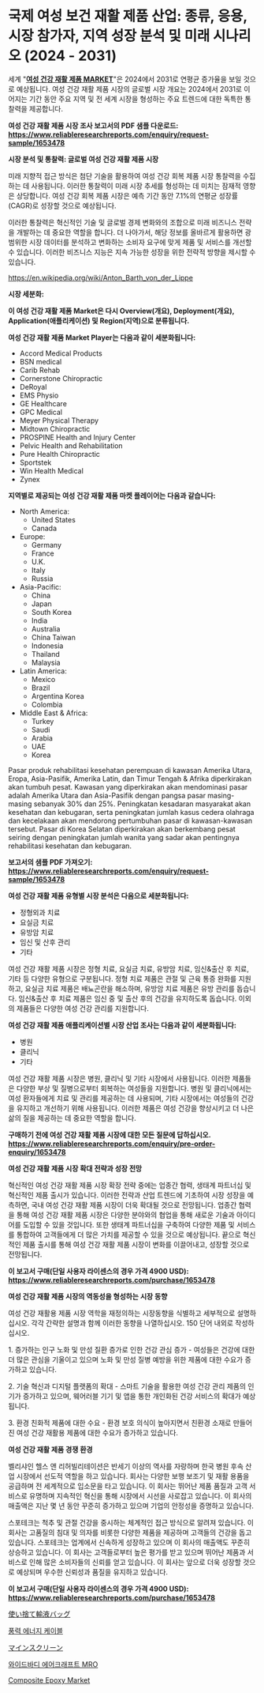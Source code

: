 <p><h1>국제 여성 보건 재활 제품 산업: 종류, 응용, 시장 참가자, 지역 성장 분석 및 미래 시나리오 (2024 - 2031)</h1></p><p>세계 "<strong><a href="https://www.reliableresearchreports.com/women-health-rehabilitation-products-r1653478">여성 건강 재활 제품 MARKET</a></strong>"은 2024에서 2031로 연평균 증가율을 보일 것으로 예상됩니다. 여성 건강 재활 제품 시장의 글로벌 시장 개요는 2024에서 2031로 이어지는 기간 동안 주요 지역 및 전 세계 시장을 형성하는 주요 트렌드에 대한 독특한 통찰력을 제공합니다.</p>
<p><strong>여성 건강 재활 제품 시장 조사 보고서의 PDF 샘플 다운로드: <a href="https://www.reliableresearchreports.com/enquiry/request-sample/1653478">https://www.reliableresearchreports.com/enquiry/request-sample/1653478</a></strong></p>
<p><strong>시장 분석 및 통찰력: 글로벌 여성 건강 재활 제품 시장</strong></p>
<p><p>미래 지향적 접근 방식은 첨단 기술을 활용하여 여성 건강 회복 제품 시장 통찰력을 수집하는 데 사용됩니다. 이러한 통찰력이 미래 시장 추세를 형성하는 데 미치는 잠재적 영향은 상당합니다. 여성 건강 회복 제품 시장은 예측 기간 동안 7.1%의 연평균 성장률(CAGR)로 성장할 것으로 예상됩니다. </p><p>이러한 통찰력은 혁신적인 기술 및 글로벌 경제 변화와의 조합으로 미래 비즈니스 전략을 개발하는 데 중요한 역할을 합니다. 더 나아가서, 해당 정보를 올바르게 활용하면 광범위한 시장 데이터를 분석하고 변화하는 소비자 요구에 맞게 제품 및 서비스를 개선할 수 있습니다. 이러한 비즈니스 지능은 지속 가능한 성장을 위한 전략적 방향을 제시할 수 있습니다.</p></p>
<p><a href="%7CAUTHORITHY_DOMAIN_URL%7C">https://en.wikipedia.org/wiki/Anton_Barth_von_der_Lippe</a></p>
<p><strong>시장 세분화:</strong></p>
<p><strong>이 여성 건강 재활 제품 Market은 다시 Overview(개요), Deployment(개요), Application(애플리케이션) 및 Region(지역)으로 분류됩니다.</strong></p>
<p><strong>여성 건강 재활 제품 Market Player는 다음과 같이 세분화됩니다:</strong></p>
<p><ul><li>Accord Medical Products</li><li>BSN medical</li><li>Carib Rehab</li><li>Cornerstone Chiropractic</li><li>DeRoyal</li><li>EMS Physio</li><li>GE Healthcare</li><li>GPC Medical</li><li>Meyer Physical Therapy</li><li>Midtown Chiropractic</li><li>PROSPINE Health and Injury Center</li><li>Pelvic Health and Rehabilitation</li><li>Pure Health Chiropractic</li><li>Sportstek</li><li>Win Health Medical</li><li>Zynex</li></ul></p>
<p><strong>지역별로 제공되는 여성 건강 재활 제품 마켓 플레이어는 다음과 같습니다:</strong></p>
<p><ul>
    <li>
        North America:
        <ul>
            <li>United States</li>
            <li>Canada</li>
        </ul>
    </li>
    <li>
        Europe:
        <ul>
            <li>Germany</li>
            <li>France</li>
            <li>U.K.</li>
            <li>Italy</li>
            <li>Russia</li>
        </ul>
    </li>
    <li>
        Asia-Pacific:
        <ul>
            <li>China</li>
            <li>Japan</li>
            <li>South Korea</li>
            <li>India</li>
            <li>Australia</li>
            <li>China Taiwan</li>
            <li>Indonesia</li>
            <li>Thailand</li>
            <li>Malaysia</li>
        </ul>
    </li>
    <li>
        Latin America:
        <ul>
            <li>Mexico</li>
            <li>Brazil</li>
            <li>Argentina Korea</li>
            <li>Colombia</li>
        </ul>
    </li>
    <li>
        Middle East & Africa:
        <ul>
            <li>Turkey</li>
            <li>Saudi</li>
            <li>Arabia</li>
            <li>UAE</li>
            <li>Korea</li>
        </ul>
    </li>
    </ul></p>
<p><p>Pasar produk rehabilitasi kesehatan perempuan di kawasan Amerika Utara, Eropa, Asia-Pasifik, Amerika Latin, dan Timur Tengah & Afrika diperkirakan akan tumbuh pesat. Kawasan yang diperkirakan akan mendominasi pasar adalah Amerika Utara dan Asia-Pasifik dengan pangsa pasar masing-masing sebanyak 30% dan 25%. Peningkatan kesadaran masyarakat akan kesehatan dan kebugaran, serta peningkatan jumlah kasus cedera olahraga dan kecelakaan akan mendorong pertumbuhan pasar di kawasan-kawasan tersebut. Pasar di Korea Selatan diperkirakan akan berkembang pesat seiring dengan peningkatan jumlah wanita yang sadar akan pentingnya rehabilitasi kesehatan dan kebugaran.</p></p>
<p><strong>보고서의 샘플 PDF 가져오기: <a href="https://www.reliableresearchreports.com/enquiry/request-sample/1653478">https://www.reliableresearchreports.com/enquiry/request-sample/1653478</a></strong></p>
<p><strong>여성 건강 재활 제품 유형별 시장 분석은 다음으로 세분화됩니다:</strong></p>
<p><ul><li>정형외과 치료</li><li>요실금 치료</li><li>유방암 치료</li><li>임신 및 산후 관리</li><li>기타</li></ul></p>
<p><p>여성 건강 재활 제품 시장은 정형 치료, 요실금 치료, 유방암 치료, 임신&출산 후 치료, 기타 등 다양한 유형으로 구분됩니다. 정형 치료 제품은 관절 및 근육 통증 완화를 지원하고, 요실금 치료 제품은 배뇨곤란을 해소하며, 유방암 치료 제품은 유방 관리를 돕습니다. 임신&출산 후 치료 제품은 임신 중 및 출산 후의 건강을 유지하도록 돕습니다. 이외의 제품들은 다양한 여성 건강 관리를 지원합니다.</p></p>
<p><strong>여성 건강 재활 제품 애플리케이션별 시장 산업 조사는 다음과 같이 세분화됩니다:</strong></p>
<p><ul><li>병원</li><li>클리닉</li><li>기타</li></ul></p>
<p><p>여성 건강 재활 제품 시장은 병원, 클리닉 및 기타 시장에서 사용됩니다. 이러한 제품들은 다양한 부상 및 질병으로부터 회복하는 여성들을 지원합니다. 병원 및 클리닉에서는 여성 환자들에게 치료 및 관리를 제공하는 데 사용되며, 기타 시장에서는 여성들의 건강을 유지하고 개선하기 위해 사용됩니다. 이러한 제품은 여성 건강을 향상시키고 더 나은 삶의 질을 제공하는 데 중요한 역할을 합니다.</p></p>
<p><strong>구매하기 전에 여성 건강 재활 제품 시장에 대한 모든 질문에 답하십시오. <a href="https://www.reliableresearchreports.com/enquiry/pre-order-enquiry/1653478">https://www.reliableresearchreports.com/enquiry/pre-order-enquiry/1653478</a></strong></p>
<p><strong>여성 건강 재활 제품 시장 확대 전략과 성장 전망</strong></p>
<p><p>혁신적인 여성 건강 재활 제품 시장 확장 전략 중에는 업종간 협력, 생태계 파트너십 및 혁신적인 제품 출시가 있습니다. 이러한 전략과 산업 트렌드에 기초하여 시장 성장을 예측하면, 국내 여성 건강 재활 제품 시장이 더욱 확대될 것으로 전망됩니다. 업종간 협력을 통해 여성 건강 재활 제품 시장은 다양한 분야와의 협업을 통해 새로운 기술과 아이디어를 도입할 수 있을 것입니다. 또한 생태계 파트너십을 구축하여 다양한 제품 및 서비스를 통합하여 고객들에게 더 많은 가치를 제공할 수 있을 것으로 예상됩니다. 끝으로 혁신적인 제품 출시를 통해 여성 건강 재활 제품 시장이 변화를 이끌어내고, 성장할 것으로 전망됩니다.</p></p>
<p><strong>이 보고서 구매(단일 사용자 라이센스의 경우 가격 4900 USD): <a href="https://www.reliableresearchreports.com/purchase/1653478">https://www.reliableresearchreports.com/purchase/1653478</a></strong></p>
<p><strong>여성 건강 재활 제품 시장의 역동성을 형성하는 시장 동향</strong></p>
<p><p>여성 건강 재활용 제품 시장 역학을 재정의하는 시장동향을 식별하고 세부적으로 설명하십시오. 각각 간략한 설명과 함께 이러한 동향을 나열하십시오. 150 단어 내외로 작성하십시오.</p><p>1. 증가하는 인구 노화 및 만성 질환 증가로 인한 건강 관심 증가 - 여성들은 건강에 대한 더 많은 관심을 기울이고 있으며 노화 및 만성 질병 예방을 위한 제품에 대한 수요가 증가하고 있습니다.</p><p>2. 기술 혁신과 디지털 플랫폼의 확대 - 스마트 기술을 활용한 여성 건강 관리 제품의 인기가 증가하고 있으며, 웨어러블 기기 및 앱을 통한 개인화된 건강 서비스의 확대가 예상됩니다.</p><p>3. 환경 친화적 제품에 대한 수요 - 환경 보호 의식이 높아지면서 친환경 소재로 만들어진 여성 건강 재활용 제품에 대한 수요가 증가하고 있습니다.</p></p>
<p><strong>여성 건강 재활 제품 경쟁 환경</strong></p>
<p><p>벨리샤인 헬스 앤 리허빌리테이션은 반세기 이상의 역사를 자랑하며 한국 병원 후속 산업 시장에서 선도적 역할을 하고 있습니다. 회사는 다양한 보행 보조기 및 재활 용품을 공급하며 전 세계적으로 입소문을 타고 있습니다. 이 회사는 뛰어난 제품 품질과 고객 서비스로 유명하며 지속적인 혁신을 통해 시장에서 시선을 사로잡고 있습니다. 이 회사의 매출액은 지난 몇 년 동안 꾸준히 증가하고 있으며 기업의 안정성을 증명하고 있습니다.</p><p>스포테크는 척추 및 관절 건강을 중시하는 체계적인 접근 방식으로 알려져 있습니다. 이 회사는 고품질의 침대 및 의자를 비롯한 다양한 제품을 제공하며 고객들의 건강을 돕고 있습니다. 스포테크는 업계에서 신속하게 성장하고 있으며 이 회사의 매출액도 꾸준히 상승하고 있습니다. 이 회사는 고객들로부터 높은 평가를 받고 있으며 뛰어난 제품과 서비스로 인해 많은 소비자들의 신뢰를 얻고 있습니다.  이 회사는 앞으로 더욱 성장할 것으로 예상되며 우수한 신뢰성과 품질을 유지하고 있습니다.</p></p>
<p><strong>이 보고서 구매(단일 사용자 라이센스의 경우 가격 4900 USD): <a href="https://www.reliableresearchreports.com/purchase/1653478">https://www.reliableresearchreports.com/purchase/1653478</a></strong></p>
<p><p><a href="https://github.com/zjkmgcs938405/Market-Research-Report-List-4/blob/main/955765373541.md">使い捨て輸液バッグ</a></p><p><a href="https://github.com/rcabello548/Market-Research-Report-List-3/blob/main/197993091486.md">풍력 에너지 케이블</a></p><p><a href="https://github.com/roulaayoub-saad/Market-Research-Report-List-3/blob/main/117182373542.md">マインスクリーン</a></p><p><a href="https://github.com/KellyLyncyh543964/Market-Research-Report-List-3/blob/main/768064491485.md">와이드바디 에어크래프트 MRO</a></p><p><a href="https://www.linkedin.com/pulse/global-composite-epoxy-market-analysis-trends-forecasts-growth-sp6uc?trackingId=VveacZGrTMWUK0R8JnqbBQ%3D%3D">Composite Epoxy Market</a></p></p>